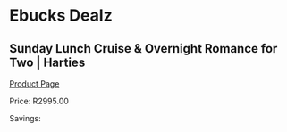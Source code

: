 
# Ebucks Dealz
## Sunday Lunch Cruise & Overnight Romance for Two | Harties
[Product Page](https://www.ebucks.com/web/shop/productSelected.do?prodId=1132993204&catId=909917204)

Price: R2995.00

Savings: 


	